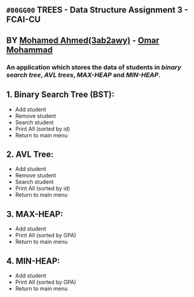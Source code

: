 ## `#00GG00` TREES - Data Structure Assignment 3 - FCAI-CU 
## BY [Mohamed Ahmed(3ab2awy)](https://github.com/3ab2wy1911) - [Omar Mohammad](https://github.com/OmarMuhamad)
### An application which stores the data of students in ***binary search tree***, ***AVL trees***, ***MAX-HEAP*** and ***MIN-HEAP***.
## 1. Binary Search Tree (BST):
 - Add student 
 - Remove student
 - Search student
 - Print All (sorted by id)
 - Return to main menu
## 2. AVL Tree:
 - Add student 
 - Remove student
 - Search student
 - Print All (sorted by id)
 - Return to main menu
## 3. MAX-HEAP:
 - Add student 
 - Print All (sorted by GPA)
 - Return to main menu
## 4. MIN-HEAP:
 - Add student 
 - Print All (sorted by GPA)
 - Return to main menu

